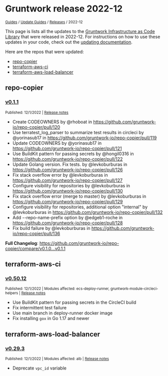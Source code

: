 
# Gruntwork release 2022-12

<p style={{marginTop: "-25px"}}><small><a href="/guides">Guides</a> / <a href="/guides/stay-up-to-date">Update Guides</a> / <a href="/guides/stay-up-to-date/releases">Releases</a> / 2022-12</small></p>

This page is lists all the updates to the [Gruntwork Infrastructure as Code 
Library](https://gruntwork.io/infrastructure-as-code-library/) that were released in 2022-12. For instructions 
on how to use these updates in your code, check out the [updating 
documentation](/guides/working-with-code/using-modules#updating).

Here are the repos that were updated:

- [repo-copier](#repo-copier)
- [terraform-aws-ci](#terraform-aws-ci)
- [terraform-aws-load-balancer](#terraform-aws-load-balancer)


## repo-copier


### [v0.1.1](https://github.com/gruntwork-io/repo-copier/releases/tag/v0.1.1)

<p style={{marginTop: "-20px", marginBottom: "10px"}}>
  <small>Published: 12/1/2022 | <a href="https://github.com/gruntwork-io/repo-copier/releases/tag/v0.1.1">Release notes</a></small>
</p>

<div style={{"overflow":"hidden","textOverflow":"ellipsis","display":"-webkit-box","WebkitLineClamp":10,"lineClamp":10,"WebkitBoxOrient":"vertical"}}>

  
* Create CODEOWNERS by @rhoboat in https://github.com/gruntwork-io/repo-copier/pull/120
* Use terratest_log_parser to summarize test results in circleci by @yorinasub17 in https://github.com/gruntwork-io/repo-copier/pull/119
* Update CODEOWNERS by @yorinasub17 in https://github.com/gruntwork-io/repo-copier/pull/121
* Use BuildKit pattern for passing secrets by @hongil0316 in https://github.com/gruntwork-io/repo-copier/pull/122
* Update Golang version. Fix tests. by @levkoburburas in https://github.com/gruntwork-io/repo-copier/pull/126
* Fix stack overflow error by @levkoburburas in https://github.com/gruntwork-io/repo-copier/pull/127
* Configure visibility for repositories by @levkoburburas in https://github.com/gruntwork-io/repo-copier/pull/130
* Fix stack overflow error (merge to master) by @levkoburburas in https://github.com/gruntwork-io/repo-copier/pull/129
* Configure visibility for repositories, additional option &quot;internal&quot; by @levkoburburas in https://github.com/gruntwork-io/repo-copier/pull/132
* Add --repo-name-prefix option by @edgeb1-roche in https://github.com/gruntwork-io/repo-copier/pull/128
* Fix build failure by @levkoburburas in https://github.com/gruntwork-io/repo-copier/pull/136

**Full Changelog**: https://github.com/gruntwork-io/repo-copier/compare/v0.1.0...v0.1.1

</div>



## terraform-aws-ci


### [v0.50.12](https://github.com/gruntwork-io/terraform-aws-ci/releases/tag/v0.50.12)

<p style={{marginTop: "-20px", marginBottom: "10px"}}>
  <small>Published: 12/1/2022 | Modules affected: ecs-deploy-runner, gruntwork-module-circleci-helpers | <a href="https://github.com/gruntwork-io/terraform-aws-ci/releases/tag/v0.50.12">Release notes</a></small>
</p>

<div style={{"overflow":"hidden","textOverflow":"ellipsis","display":"-webkit-box","WebkitLineClamp":10,"lineClamp":10,"WebkitBoxOrient":"vertical"}}>

  

- Use BuildKit pattern for passing secrets in the CircleCI build
- Fix intermittent test failure
- Use main branch in deploy-runner docker image
- Fix installing `gox` in Go 1.17 and newer





</div>



## terraform-aws-load-balancer


### [v0.29.3](https://github.com/gruntwork-io/terraform-aws-load-balancer/releases/tag/v0.29.3)

<p style={{marginTop: "-20px", marginBottom: "10px"}}>
  <small>Published: 12/1/2022 | Modules affected: alb | <a href="https://github.com/gruntwork-io/terraform-aws-load-balancer/releases/tag/v0.29.3">Release notes</a></small>
</p>

<div style={{"overflow":"hidden","textOverflow":"ellipsis","display":"-webkit-box","WebkitLineClamp":10,"lineClamp":10,"WebkitBoxOrient":"vertical"}}>

  

- Deprecate `vpc_id` variable



</div>




<!-- ##DOCS-SOURCER-START
{
  "sourcePlugin": "releases",
  "hash": "79a2d68965faabae13c415c6c06264b7"
}
##DOCS-SOURCER-END -->
